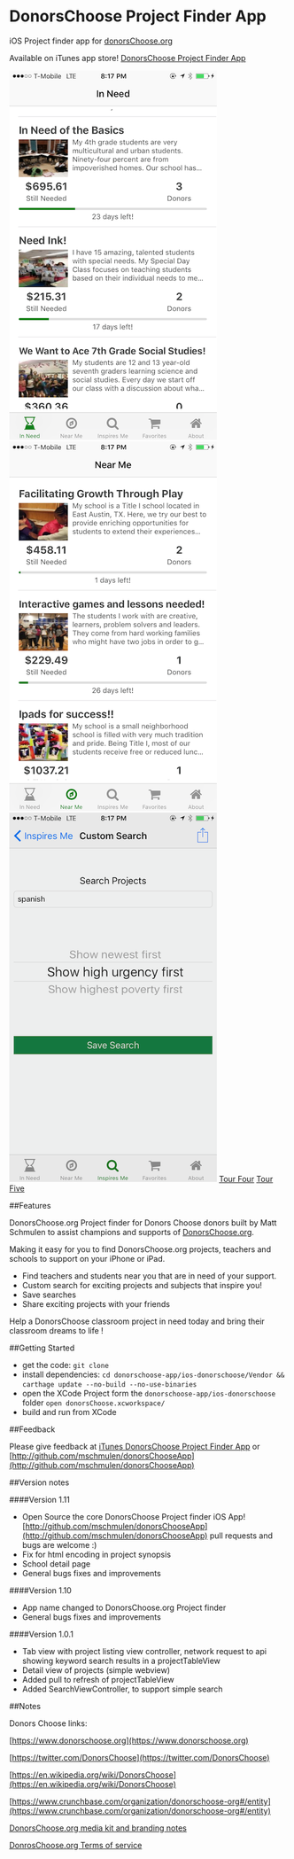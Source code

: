 DonorsChoose Project Finder App
====

iOS Project finder app for [donorsChoose.org](http://donorsChoose.org)

Available on iTunes app store! [DonorsChoose Project Finder App](https://itunes.apple.com/us/app/donors-choose-project-finder/id1074056163?mt=8) 

![Tour One](resources/screenshots/InNeed.png)
![Tour Two](resources/screenshots/ProjectDetail.png)
![Tour Three](resources/screenshots/CustomSearch.png)
[Tour Four](resources/screenshots/NearMe.png) [Tour Five](resources/screenshots/Favorites.png)

##Features

DonorsChoose.org Project finder for Donors Choose donors built by Matt Schmulen to assist champions and supports of [DonorsChoose.org](http://donorsChoose.org).

Making it easy for you to find DonorsChoose.org projects, teachers and schools to support on your iPhone or iPad.

- Find teachers and students near you that are in need of your support.
- Custom search for exciting projects and subjects that inspire you!
- Save searches
- Share exciting projects with your friends

Help a DonorsChoose classroom project in need today and bring their classroom dreams to life !

##Getting Started

- get the code: `git clone ` 
- install dependencies: `cd donorschoose-app/ios-donorschoose/Vendor && carthage update --no-build --no-use-binaries`
- open the XCode Project form the `donorschoose-app/ios-donorschoose` folder `open donorsChoose.xcworkspace/`
- build and run from XCode 

##Feedback

Please give feedback at [iTunes DonorsChoose Project Finder App](https://itunes.apple.com/us/app/donors-choose-project-finder/id1074056163?mt=8) or  [http://github.com/mschmulen/donorsChooseApp](http://github.com/mschmulen/donorsChooseApp)

##Version notes

####Version 1.11

- Open Source the core DonorsChoose Project finder iOS App! [http://github.com/mschmulen/donorsChooseApp](http://github.com/mschmulen/donorsChooseApp) pull requests and bugs are welcome :) 
- Fix for html encoding in project synopsis
- School detail page
- General bugs fixes and improvements

####Version 1.10

- App name changed to DonorsChoose.org Project finder
- General bugs fixes and improvements

####Version 1.0.1

- Tab view with project listing view controller, network request to api showing keyword search results in a projectTableView
- Detail view of projects (simple webview)
- Added pull to refresh of projectTableView
- Added SearchViewController, to support simple search

##Notes

Donors Choose links:

[https://www.donorschoose.org](https://www.donorschoose.org)

[https://twitter.com/DonorsChoose](https://twitter.com/DonorsChoose)

[https://en.wikipedia.org/wiki/DonorsChoose](https://en.wikipedia.org/wiki/DonorsChoose)

[https://www.crunchbase.com/organization/donorschoose-org#/entity](https://www.crunchbase.com/organization/donorschoose-org#/entity)

[DonorsChoose.org media kit and branding notes](https://www.donorschoose.org/about/media.html)

[DonrosChoose.org Terms of service ](https://www.donorschoose.org/user-agreement)



